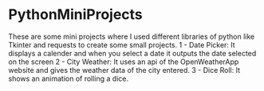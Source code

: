 # PythonMiniProjects 

These are some mini projects where I used different libraries of python like Tkinter and requests to create some small projects.
1 - Date Picker: It displays a calender and when you select a date it outputs the date selected on the screen
2 - City Weather: It uses an api of the OpenWeatherApp website and gives the weather data of the city entered.
3 - Dice Roll: It shows an animation of rolling a dice.
